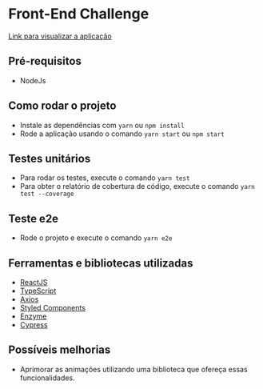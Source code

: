 # Front-End Challenge

[Link para visualizar a aplicação](personare-test-ingrid.surge.sh)

## Pré-requisitos

- NodeJs

## Como rodar o projeto

- Instale as dependências com `yarn` ou `npm install`
- Rode a aplicação usando o comando `yarn start` ou `npm start`

## Testes unitários

- Para rodar os testes, execute o comando `yarn test`
- Para obter o relatório de cobertura de código, execute o comando `yarn test --coverage`

## Teste e2e

- Rode o projeto e execute o comando `yarn e2e`

## Ferramentas e bibliotecas utilizadas

- [ReactJS](https://pt-br.reactjs.org/docs/getting-started.html)
- [TypeScript](https://www.typescriptlang.org/docs/)
- [Axios](https://axios-http.com/docs/intro)
- [Styled Components](https://styled-components.com/docs)
- [Enzyme](https://enzymejs.github.io/enzyme/)
- [Cypress](https://docs.cypress.io/guides/overview/why-cypress)

## Possíveis melhorias

- Aprimorar as animações utilizando uma biblioteca que ofereça essas funcionalidades.
